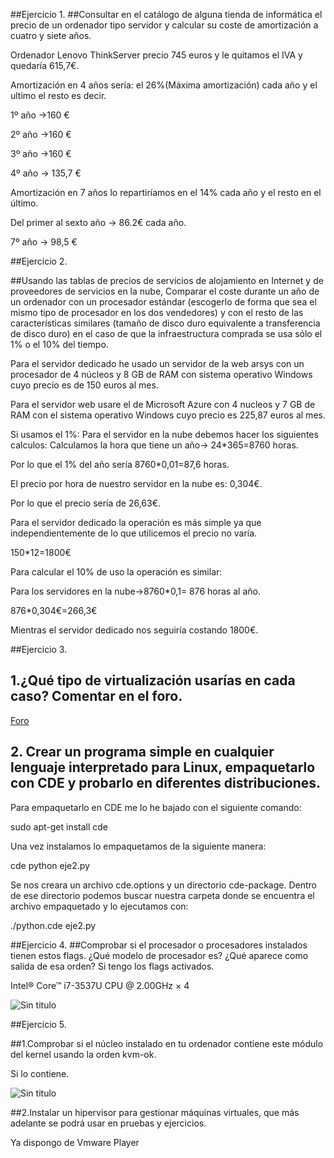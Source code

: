 ##Ejercicio 1.
##Consultar en el catálogo de alguna tienda de informática el precio de un ordenador tipo servidor y calcular su coste de amortización a cuatro y siete años.

Ordenador Lenovo ThinkServer precio 745 euros y le quitamos el IVA y quedaría 615,7€.

Amortización en 4 años sería: el 26%(Máxima amortización) cada año y el ultimo el resto es decir.

1º año ->160	 €

2º año ->160 €

3º año ->160 €

4º año → 135,7 €

Amortización en 7 años lo repartiríamos en el  14% cada año y el resto en el último.

Del primer al sexto año → 86.2€ cada año.

7º año → 98,5 €

##Ejercicio 2.

##Usando las tablas de precios de servicios de alojamiento en Internet y de proveedores de servicios en la nube, Comparar el coste durante un año de un ordenador con un procesador estándar (escogerlo de forma que sea el mismo tipo de procesador en los dos vendedores) y con el resto de las características similares (tamaño de disco duro equivalente a transferencia de disco duro) en el caso de que la infraestructura comprada se usa sólo el 1% o el 10% del tiempo.

Para el servidor dedicado he usado un servidor de la web arsys con un procesador de 4 núcleos  y 8 GB de RAM con sistema operativo Windows cuyo precio es de 150 euros al mes.

Para el servidor web usare el de Microsoft Azure  con 4 nucleos y 7 GB de RAM con el sistema operativo Windows cuyo precio es 225,87 euros al mes.

Si usamos el 1%:
Para el servidor en la nube debemos hacer los siguientes calculos:
Calculamos la hora que tiene un año-> 24*365=8760 horas.

Por lo que el 1% del año sería 8760*0,01=87,6 horas.

El precio por hora de nuestro servidor en la nube es: 0,304€.

Por lo que el precio sería de 26,63€.

Para el servidor dedicado la operación es más simple ya que independientemente de lo que utilicemos el precio no varía.

150*12=1800€

Para calcular el 10% de uso la operación es similar:

Para los servidores en la nube->8760*0,1= 876 horas al año.

876*0,304€=266,3€

Mientras el servidor dedicado nos seguiría costando 1800€.

##Ejercicio 3.
## 1.¿Qué tipo de virtualización usarías en cada caso? Comentar en el foro.

[Foro](https://github.com/JJ/IV-2015-16/issues/1 )

## 2. Crear un programa simple en cualquier lenguaje interpretado para Linux, empaquetarlo con CDE y probarlo en diferentes distribuciones.
Para empaquetarlo en CDE me lo he bajado con el siguiente comando:

sudo apt-get install cde

Una vez instalamos lo empaquetamos de la siguiente manera:

 cde python eje2.py

Se nos creara un archivo cde.options y un directorio cde-package.
Dentro de ese directorio podemos buscar nuestra carpeta donde se encuentra el archivo empaquetado y  lo ejecutamos con:

./python.cde eje2.py


##Ejercicio 4.
##Comprobar si el procesador o procesadores instalados tienen estos flags. ¿Qué modelo de procesador es? ¿Qué aparece como salida de esa orden?
Si tengo los flags activados.

Intel® Core™ i7-3537U CPU @ 2.00GHz × 4

![Sin titulo](/home/usuario/Imágenes/eje4)

##Ejercicio 5.

##1.Comprobar si el núcleo instalado en tu ordenador contiene este módulo del kernel usando la orden kvm-ok.

Si lo contiene.

![Sin titulo](/home/usuario/Imágenes/eje5)

##2.Instalar un hipervisor para gestionar máquinas virtuales, que más adelante se podrá usar en pruebas y ejercicios.

Ya dispongo de Vmware Player



